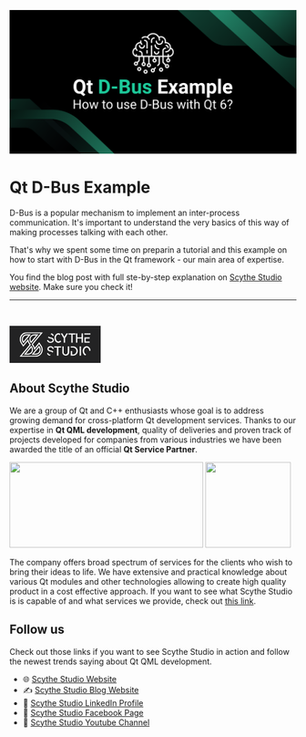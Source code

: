 ![Qt D-Bus Example](./pictures/banner.png)
# Qt D-Bus Example

D-Bus is a popular mechanism to implement an inter-process communication. It's important to understand the very basics of this way of making processes talking with each other.

That's why we spent some time on preparin a tutorial and this example on how to start with D-Bus in the Qt framework - our main area of expertise.

You find the blog post with full ste-by-step explanation on [Scythe Studio website](https://scythe-studio.com/en/blog/how-to-use-d-bus-with-qt-6).
Make sure you check it!

---

<br>

[![Scythe Studio](./pictures/scythestudio-logo.png)](https://scythe-studio.com)

## About Scythe Studio
We are a group of Qt and C++ enthusiasts whose goal is to address growing demand for cross-platform Qt development services. Thanks to our expertise in **Qt QML development**, quality of deliveries and proven track of projects developed for companies from various industries we have been awarded the title of an official **Qt Service Partner**.

<span> 
<a href="https://scythe-studio.com"><img width="340" height="150" src="https://user-images.githubusercontent.com/45963332/221174257-c1e1a9d9-0efa-4b25-996b-4b364ccb325c.svg"></a>
<a href="https://clutch.co/profile/scythe-studio"><img height="150" width="150" src="https://user-images.githubusercontent.com/45963332/221174280-99b32a1d-7418-4a49-bcea-6927639cf557.png"></a>
</span>

The company offers broad spectrum of services for the clients who wish to bring their ideas to life. We have extensive and practical knowledge about various Qt modules and other technologies allowing to create high quality product in a cost effective approach. If you want to see what Scythe Studio is is capable of and what services we provide, check out [this link](https://scythe-studio.com/en/services).

## Follow us

Check out those links if you want to see Scythe Studio in action and follow the newest trends saying about Qt QML development.

* 🌐 [Scythe Studio Website](https://scythe-studio.com/en/)
* ✍️  [Scythe Studio Blog Website](https://scythe-studio.com/en/blog)
* 👔 [Scythe Studio LinkedIn Profile](https://www.linkedin.com/company/scythestudio/mycompany/)
* 👔 [Scythe Studio Facebook Page](https://www.facebook.com/ScytheStudiio)
* 🎥 [Scythe Studio Youtube Channel](https://www.youtube.com/channel/UCf4OHosddUYcfmLuGU9e-SQ/featured)
